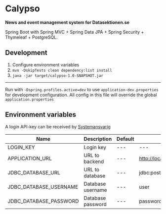 Calypso
=======

**News and event management system for Datasektionen.se**

Spring Boot with Spring MVC + Spring Data JPA + Spring Security + Thymeleaf + PostgreSQL.

## Development

1. Configure environment variables
2. `mvn -DskipTests clean dependency:list install`
3. `java -jar target/calypso-1.0-SNAPSHOT.jar`

-----------

Run with `-Dspring.profiles.active=dev` to use `application-dev.properties`
for development configuration. All config in this file will override the global
`application.properties`

## Environment variables

A login API-key can be received by [Systemansvarig](mailto:d-sys@datasektionen.se)

| Name                         | Description                 | Default                 | Example                                  |
| ---------------------------- | --------------------------- | ----------------------- | ---------------------------------------- |
| LOGIN_KEY                    | Login key                   | ---                     | ---                                      |
| APPLICATION_URL              | URL to backend              | ---                     | http://localhost.datasektionen.se:8080   |
| JDBC_DATABASE_URL            | URL to database             | ---                     | jdbc:postgresql://localhost:5432/calypso |
| JDBC_DATABASE_USERNAME       | Database username           | ---                     | user                                     |
| JDBC_DATABASE_PASSWORD       | Database password           | ---                     | password                                 |
